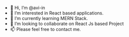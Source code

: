 - 👋 Hi, I’m @avi-in
- 👀 I’m interested in React based applications.
- 🌱 I’m currently learning MERN Stack.
- 💞️ I’m looking to collaborate on React Js based Project
- 📫 Please feel free to contact me.

<!---
avi-in/avi-in is a ✨ special ✨ repository because its `README.md` (this file) appears on your GitHub profile.
You can click the Preview link to take a look at your changes.
--->
